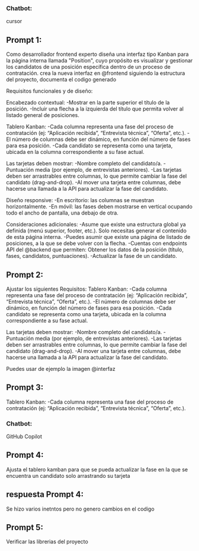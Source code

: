 ### Chatbot:
cursor

## Prompt 1:
Como desarrollador frontend experto diseña una interfaz tipo Kanban para la página interna llamada "Position", cuyo propósito es visualizar y gestionar los candidatos de una posición específica dentro de un proceso de contratación. crea la nueva interfaz en @frontend siguiendo la estructura del proyecto, documenta el codigo generado

Requisitos funcionales y de diseño:

Encabezado contextual:
-Mostrar en la parte superior el título de la posición.
-Incluir una flecha a la izquierda del título que permita volver al listado general de posiciones.

Tablero Kanban:
-Cada columna representa una fase del proceso de contratación (ej: “Aplicación recibida”, “Entrevista técnica”, “Oferta”, etc.).
-El número de columnas debe ser dinámico, en función del número de fases para esa posición.
-Cada candidato se representa como una tarjeta, ubicada en la columna correspondiente a su fase actual.

Las tarjetas deben mostrar:
-Nombre completo del candidato/a.
-Puntuación media (por ejemplo, de entrevistas anteriores).
-Las tarjetas deben ser arrastrables entre columnas, lo que permite cambiar la fase del candidato (drag-and-drop).
-Al mover una tarjeta entre columnas, debe hacerse una llamada a la API para actualizar la fase del candidato.

Diseño responsive:
-En escritorio: las columnas se muestran horizontalmente.
-En móvil: las fases deben mostrarse en vertical ocupando todo el ancho de pantalla, una debajo de otra.

Consideraciones adicionales:
-Asume que existe una estructura global ya definida (menú superior, footer, etc.). Solo necesitas generar el contenido de esta página interna.
-Puedes asumir que existe una página de listado de posiciones, a la que se debe volver con la flecha.
-Cuentas con endpoints API del @backend  que permiten:
Obtener los datos de la posición (título, fases, candidatos, puntuaciones).
-Actualizar la fase de un candidato.



## Prompt 2:
Ajustar los siguientes Requisitos:
Tablero Kanban:
-Cada columna representa una fase del proceso de contratación (ej: “Aplicación recibida”, “Entrevista técnica”, “Oferta”, etc.).
-El número de columnas debe ser dinámico, en función del número de fases para esa posición.
-Cada candidato se representa como una tarjeta, ubicada en la columna correspondiente a su fase actual.

Las tarjetas deben mostrar:
-Nombre completo del candidato/a.
-Puntuación media (por ejemplo, de entrevistas anteriores).
-Las tarjetas deben ser arrastrables entre columnas, lo que permite cambiar la fase del candidato (drag-and-drop).
-Al mover una tarjeta entre columnas, debe hacerse una llamada a la API para actualizar la fase del candidato.

Puedes usar de ejemplo la imagen @interfaz 

## Prompt 3:
Tablero Kanban:
-Cada columna representa una fase del proceso de contratación (ej: “Aplicación recibida”, “Entrevista técnica”, “Oferta”, etc.).

### Chatbot:
GitHub Copilot

## Prompt 4:
Ajusta el tablero kamban para que se pueda actualizar la fase en la que se encuentra un candidato solo arrastrando su tarjeta

## respuesta Prompt 4:
Se hizo varios inetntos pero no genero cambios en el codigo

## Prompt 5:
Verificar las librerias del proyecto